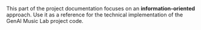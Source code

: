 This part of the project documentation focuses on
an **information-oriented** approach. Use it as a
reference for the technical implementation of the
GenAI Music Lab project code.